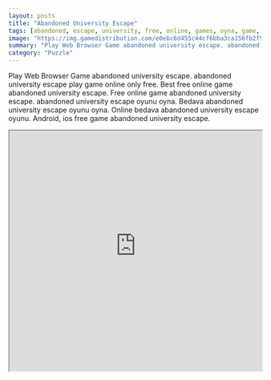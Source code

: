 ```yaml
---
layout: posts
title: "Abandoned University Escape"
tags: [abandoned, escape, university, free, online, games, oyna, game, free, games, play, play, games]
image: "https://img.gamedistribution.com/e0ebc6d455c44cf6bba3ca156fb2f9e5.jpg"
summary: "Play Web Browser Game abandoned university escape. abandoned university escape play game online only free. Best free online game abandoned university escape. Free online game abandoned university escape. abandoned university escape oyunu oyna. Bedava abandoned university escape oyunu oyna. Online bedava abandoned university escape oyunu. Android, ios free game abandoned university escape."
category: "Puzzle"
---
```


Play Web Browser Game abandoned university escape. abandoned university escape play game online only free. Best free online game abandoned university escape. Free online game abandoned university escape. abandoned university escape oyunu oyna. Bedava abandoned university escape oyunu oyna. Online bedava abandoned university escape oyunu. Android, ios free game abandoned university escape.

<iframe width="100%" height="480px;" src="https://flash.gamedistribution.com?game=e0ebc6d455c44cf6bba3ca156fb2f9e5"></iframe>